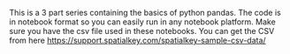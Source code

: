 This is a 3 part series containing the basics of python pandas. The code is in notebook format so you can easily run in any notebook platform.
Make sure you have the csv file used in these notebooks. You can get the CSV from here https://support.spatialkey.com/spatialkey-sample-csv-data/
